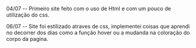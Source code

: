 04/07 --
Primeiro site feito com o uso de Html e com um pouco de utilização do css.

06/07 --
Site foi estilizado atraves de css, implementei coisas que aprendi no decorrer dos dias como a função hover
ou a mudanda na coloração do corpo da pagina.
